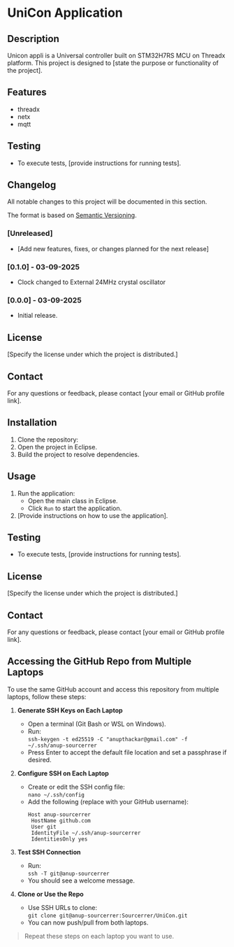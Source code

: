 # UniCon Application

## Description
 Unicon appli is a Universal controller built on STM32H7RS MCU on Threadx platform. 
 This project is designed to [state the purpose or functionality of the project].

## Features
- threadx
- netx
- mqtt

## Testing
- To execute tests, [provide instructions for running tests].

## Changelog
All notable changes to this project will be documented in this section.

The format is based on [Semantic Versioning](https://semver.org/).

### [Unreleased]
- [Add new features, fixes, or changes planned for the next release]

### [0.1.0] - 03-09-2025
- Clock changed to External 24MHz crystal oscillator

### [0.0.0] - 03-09-2025
- Initial release.

## License
[Specify the license under which the project is distributed.]

## Contact
For any questions or feedback, please contact [your email or GitHub profile link].

## Installation
1. Clone the repository:
2. Open the project in Eclipse.
3. Build the project to resolve dependencies.

## Usage
1. Run the application:
   - Open the main class in Eclipse.
   - Click `Run` to start the application.
2. [Provide instructions on how to use the application].

## Testing
- To execute tests, [provide instructions for running tests].

## License
[Specify the license under which the project is distributed.]

## Contact
For any questions or feedback, please contact [your email or GitHub profile link].

## Accessing the GitHub Repo from Multiple Laptops

To use the same GitHub account and access this repository from multiple laptops, follow these steps:

1. **Generate SSH Keys on Each Laptop**
   - Open a terminal (Git Bash or WSL on Windows).
   - Run:  
     `ssh-keygen -t ed25519 -C "anupthackar@gmail.com" -f ~/.ssh/anup-sourcerrer`
   - Press Enter to accept the default file location and set a passphrase if desired.

3. **Configure SSH on Each Laptop**
   - Create or edit the SSH config file:  
     `nano ~/.ssh/config`
   - Add the following (replace with your GitHub username):
     ```
     Host anup-sourcerrer
      HostName github.com
      User git
      IdentityFile ~/.ssh/anup-sourcerrer
      IdentitiesOnly yes
     ```

4. **Test SSH Connection**
   - Run:  
     `ssh -T git@anup-sourcerrer`
   - You should see a welcome message.

5. **Clone or Use the Repo**
   - Use SSH URLs to clone:  
     `git clone git@anup-sourcerrer:Sourcerrer/UniCon.git`
   - You can now push/pull from both laptops.

> Repeat these steps on each laptop you want to use.
